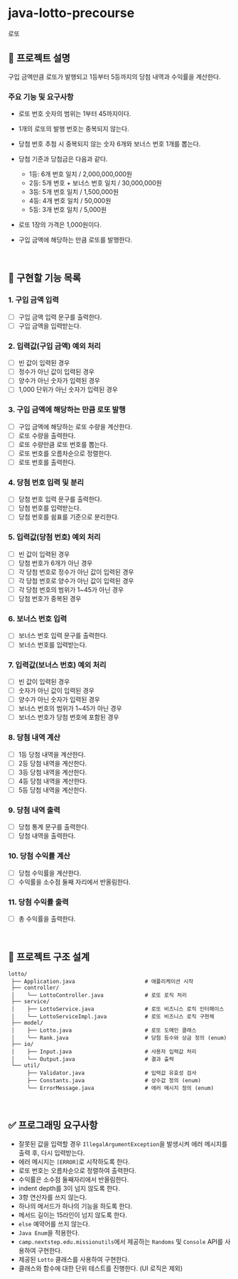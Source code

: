 # java-lotto-precourse
로또

## 📝 프로젝트 설명
구입 금액만큼 로또가 발행되고 1등부터 5등까지의 당첨 내역과 수익률을 계산한다.
### 주요 기능 및 요구사항 
- 로또 번호 숫자의 범위는 1부터 45까지이다.
- 1개의 로또의 발행 번호는 중복되지 않는다.
- 당첨 번호 추첨 시 중복되지 않는 숫자 6개와 보너스 번호 1개를 뽑는다.
- 당첨 기준과 당첨금은 다음과 같다.
  - 1등: 6개 번호 일치 / 2,000,000,000원 
  - 2등: 5개 번호 + 보너스 번호 일치 / 30,000,000원 
  - 3등: 5개 번호 일치 / 1,500,000원 
  - 4등: 4개 번호 일치 / 50,000원 
  - 5등: 3개 번호 일치 / 5,000원
- 로또 1장의 가격은 1,000원이다.
- 구입 금액에 해당하는 만큼 로또를 발행한다.


  <br>

## 📌 구현할 기능 목록
### 1. 구입 금액 입력
- [ ] 구입 금액 입력 문구를 출력한다.
- [ ] 구입 금액을 입력받는다.

### 2. 입력값(구입 금액) 예외 처리
- [ ] 빈 값이 입력된 경우
- [ ] 정수가 아닌 값이 입력된 경우
- [ ] 양수가 아닌 숫자가 입력된 경우
- [ ] 1,000 단위가 아닌 숫자가 입력된 경우

### 3. 구입 금액에 해당하는 만큼 로또 발행
- [ ] 구입 금액에 해당하는 로또 수량을 계산한다.
- [ ] 로또 수량을 출력한다.
- [ ] 로또 수량만큼 로또 번호를 뽑는다.
- [ ] 로또 번호를 오름차순으로 정렬한다.
- [ ] 로또 번호를 출력한다.

### 4. 당첨 번호 입력 및 분리 
- [ ] 당첨 번호 입력 문구를 출력한다.
- [ ] 당첨 번호를 입력받는다.
- [ ] 당첨 번호를 쉼표를 기준으로 분리한다.

### 5. 입력값(당첨 번호) 예외 처리
- [ ] 빈 값이 입력된 경우
- [ ] 당첨 번호가 6개가 아닌 경우
- [ ] 각 당첨 번호로 정수가 아닌 값이 입력된 경우
- [ ] 각 당첨 번호로 양수가 아닌 값이 입력된 경우
- [ ] 각 당첨 번호의 범위가 1~45가 아닌 경우
- [ ] 당첨 번호가 중복된 경우

### 6. 보너스 번호 입력
- [ ] 보너스 번호 입력 문구를 출력한다.
- [ ] 보너스 번호를 입력받는다.

### 7. 입력값(보너스 번호) 예외 처리
- [ ] 빈 값이 입력된 경우
- [ ] 숫자가 아닌 값이 입력된 경우
- [ ] 양수가 아닌 숫자가 입력된 경우
- [ ] 보너스 번호의 범위가 1~45가 아닌 경우
- [ ] 보너스 번호가 당첨 번호에 포함된 경우

### 8. 당첨 내역 계산
- [ ] 1등 당첨 내역을 계산한다.
- [ ] 2등 당첨 내역을 계산한다.
- [ ] 3등 당첨 내역을 계산한다.
- [ ] 4등 당첨 내역을 계산한다.
- [ ] 5등 당첨 내역을 계산한다.

### 9. 당첨 내역 출력 
- [ ] 당첨 통계 문구를 출력한다.
- [ ] 당첨 내역을 출력한다.

### 10. 당첨 수익률 계산
- [ ] 당첨 수익률을 계산한다.
- [ ] 수익률을 소수점 둘째 자리에서 반올림한다.

### 11. 당첨 수익률 출력
- [ ] 총 수익률을 출력한다.


<br>

## 📂 프로젝트 구조 설계
```plaintext
lotto/
 ├── Application.java                      # 애플리케이션 시작
 ├── controller/                      
 │    └── LottoController.java             # 로또 로직 처리
 ├── service/                            
 │    ├── LottoService.java                # 로또 비즈니스 로직 인터페이스
 │    └── LottoServiceImpl.java            # 로또 비즈니스 로직 구현체
 ├── model/                          
 │    ├── Lotto.java                       # 로또 도메인 클래스
 │    └── Rank.java                        # 당첨 등수와 상금 정의 (enum)
 ├── io/                               
 │    ├── Input.java                       # 사용자 입력값 처리
 │    └── Output.java                      # 결과 출력
 └── util/                              
      ├── Validator.java                   # 입력값 유효성 검사
      ├── Constants.java                   # 상수값 정의 (enum)
      └── ErrorMessage.java                # 에러 메시지 정의 (enum)
```

<br>

## ✅ 프로그래밍 요구사항
- 잘못된 값을 입력할 경우 `IllegalArgumentException`을 발생시켜 에러 메시지를 출력 후, 다시 입력받는다.
- 에러 메시지는 `[ERROR]`로 시작하도록 한다.
- 로또 번호는 오름차순으로 정렬하여 출력한다.
- 수익률은 소수점 둘째자리에서 반올림한다.
- indent depth를 3이 넘지 않도록 한다.
- 3항 연산자를 쓰지 않는다.
- 하나의 메서드가 하나의 기능을 하도록 한다.
- 메서드 길이는 15라인이 넘지 않도록 한다.
- `else` 예약어를 쓰지 않는다.
- `Java Enum`을 적용한다.
- `camp.nextstep.edu.missionutils`에서 제공하는 `Randoms` 및 `Console` API를 사용하여 구현한다.
- 제공된 `Lotto` 클래스를 사용하여 구현한다.
- 클래스와 함수에 대한 단위 테스트를 진행한다. (UI 로직은 제외)
